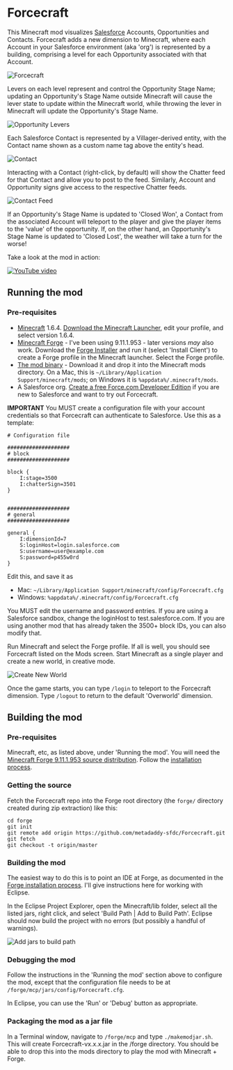 Forcecraft
==========

This Minecraft mod visualizes [Salesforce](https://www.salesforce.com/crm/) Accounts, Opportunities and Contacts. Forcecraft adds a new dimension to Minecraft, where each Account in your Salesforce environment (aka 'org') is represented by a building, comprising a level for each Opportunity associated with that Account.

![Forcecraft](http://metadaddy-sfdc.github.io/Forcecraft/Forcecraft.png)

Levers on each level represent and control the Opportunity Stage Name; updating an Opportunity's Stage Name outside Minecraft will cause the lever state to update within the Minecraft world, while throwing the lever in Minecraft will update the Opportunity's Stage Name.

![Opportunity Levers](http://metadaddy-sfdc.github.io/Forcecraft/OpportunityLevers.png)

Each Salesforce Contact is represented by a Villager-derived entity, with the Contact name shown as a custom name tag above the entity's head. 

![Contact](http://metadaddy-sfdc.github.io/Forcecraft/Contact.png)

Interacting with a Contact (right-click, by default) will show the Chatter feed for that Contact and allow you to post to the feed. Similarly, Account and Opportunity signs give access to the respective Chatter feeds.

![Contact Feed](http://metadaddy-sfdc.github.io/Forcecraft/ContactFeed.png)

If an Opportunity's Stage Name is updated to 'Closed Won', a Contact from the associated Account will teleport to the player and give the player items to the 'value' of the opportunity. If, on the other hand, an Opportunity's Stage Name is updated to 'Closed Lost', the weather will take a turn for the worse!

Take a look at the mod in action:

[![YouTube video](http://img.youtube.com/vi/eb3GgM1o_8I/0.jpg)](http://www.youtube.com/watch?v=eb3GgM1o_8I)

Running the mod
---------------

### Pre-requisites

* [Minecraft](https://minecraft.net/) 1.6.4. [Download the Minecraft Launcher](https://minecraft.net/download), edit your profile, and select version 1.6.4.
* [Minecraft Forge](http://files.minecraftforge.net/) - I've been using 9.11.1.953 - later versions *may* also work. Download the [Forge Installer](http://files.minecraftforge.net/maven/net/minecraftforge/forge/1.6.4-9.11.1.953/forge-1.6.4-9.11.1.953-installer.jar) and run it (select 'Install Client') to create a Forge profile in the Minecraft launcher. Select the Forge profile.
* [The mod binary](http://metadaddy-sfdc.github.io/Forcecraft/Forcecraft-v0.1.7.jar) - Download it and drop it into the Minecraft mods directory. On a Mac, this is `~/Library/Application Support/minecraft/mods`; on Windows it is `%appdata%/.minecraft/mods`.
* A Salesforce org. [Create a free Force.com Developer Edition](http://developer.force.com/join) if you are new to Salesforce and want to try out Forcecraft.

**IMPORTANT** You MUST create a configuration file with your account credentials so that Forcecraft can authenticate to Salesforce. Use this as a template:

```
# Configuration file

####################
# block
####################

block {
    I:stage=3500
    I:chatterSign=3501
}


####################
# general
####################

general {
    I:dimensionId=7
    S:loginHost=login.salesforce.com
    S:username=user@example.com    
    S:password=p455w0rd
}
```

Edit this, and save it as

* Mac: `~/Library/Application Support/minecraft/config/Forcecraft.cfg`
* Windows: `%appdata%/.minecraft/config/Forcecraft.cfg`

You MUST edit the username and password entries. If you are using a Salesforce sandbox, change the loginHost to test.salesforce.com. If you are using another mod that has already taken the 3500+ block IDs, you can also modify that.

Run Minecraft and select the Forge profile. If all is well, you should see Forcecraft listed on the Mods screen. Start Minecraft as a single player and create a new world, in creative mode.

![Create New World](http://metadaddy-sfdc.github.io/Forcecraft/CreateNewWorld.png)

Once the game starts, you can type `/login` to teleport to the Forcecraft dimension. Type `/logout` to return to the default 'Overworld' dimension.

Building the mod
----------------

### Pre-requisites

Minecraft, etc, as listed above, under 'Running the mod'. You will need the [Minecraft Forge 9.11.1.953 source distribution](http://files.minecraftforge.net/maven/net/minecraftforge/forge/1.6.4-9.11.1.953/forge-1.6.4-9.11.1.953-src.zip). Follow the [installation process](http://www.minecraftforge.net/w/index.php?title=Installation/Source&oldid=2082).

### Getting the source

Fetch the Forcecraft repo into the Forge root directory (the `forge/` directory created during zip extraction) like this:

	cd forge
	git init
	git remote add origin https://github.com/metadaddy-sfdc/Forcecraft.git
	git fetch
	git checkout -t origin/master

### Building the mod

The easiest way to do this is to point an IDE at Forge, as documented in the [Forge installation process](http://www.minecraftforge.net/w/index.php?title=Installation/Source&oldid=2082). I'll give instructions here for working with Eclipse.

In the Eclipse Project Explorer, open the Minecraft/lib folder, select all the listed jars, right click, and select 'Build Path | Add to Build Path'. Eclipse should now build the project with no errors (but possibly a handful of warnings).

![Add jars to build path](http://metadaddy-sfdc.github.io/Forcecraft/AddJarsToBuildPath.png)

### Debugging the mod

Follow the instructions in the 'Running the mod' section above to configure the mod, except that the configuration file needs to be at `/forge/mcp/jars/config/Forcecraft.cfg`.

In Eclipse, you can use the 'Run' or 'Debug' button as appropriate.

### Packaging the mod as a jar file

In a Terminal window, navigate to `/forge/mcp` and type `./makemodjar.sh`. This will create Forcecraft-vx.x.x.jar in the /forge directory. You should be able to drop this into the mods directory to play the mod with Minecraft + Forge.